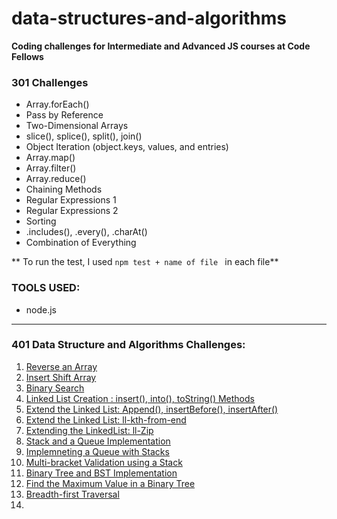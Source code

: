 # data-structures-and-algorithms

**Coding challenges for Intermediate and Advanced JS courses at Code Fellows**

### 301 Challenges

- Array.forEach()
- Pass by Reference
- Two-Dimensional Arrays
- slice(), splice(), split(), join()
- Object Iteration (object.keys, values, and entries)
- Array.map()
- Array.filter()
- Array.reduce()
- Chaining Methods
- Regular Expressions 1
- Regular Expressions 2
- Sorting
- .includes(), .every(), .charAt()
- Combination of Everything

** To run the test, I used `npm test + name of file ` in each file**

### TOOLS USED:
- node.js


---------------------------------------------------------

### 401 Data Structure and Algorithms Challenges:

1. [Reverse an Array](https://github.com/RivaD2/data-structures-and-algorithms/tree/master/code-challenges/challenges/reverseArray)
1. [Insert Shift Array](https://github.com/RivaD2/data-structures-and-algorithms/tree/master/code-challenges/challenges/arrayShift)
1. [Binary Search](https://github.com/RivaD2/data-structures-and-algorithms/tree/master/code-challenges/challenges/arrayBinarySearch)
1. [Linked List Creation : insert(), into(), toString() Methods](https://github.com/RivaD2/data-structures-and-algorithms/tree/master/code-challenges/challenges/linkedList)
1. [Extend the Linked List: Append(), insertBefore(), insertAfter() ](https://github.com/RivaD2/data-structures-and-algorithms/tree/master/code-challenges/challenges/linkedList)
1. [Extend the Linked List: ll-kth-from-end](https://github.com/RivaD2/data-structures-and-algorithms/tree/master/code-challenges/challenges/linkedList)
1. [Extending the LinkedList: ll-Zip](https://github.com/RivaD2/data-structures-and-algorithms/tree/master/code-challenges/challenges/linkedList)
1. [Stack and a Queue Implementation](https://github.com/RivaD2/data-structures-and-algorithms/tree/master/code-challenges/challenges/stacksAndQueues)
1. [Implemneting a Queue with Stacks](https://github.com/RivaD2/data-structures-and-algorithms/tree/master/code-challenges/challenges/queueWithStacks)
1. [Multi-bracket Validation using a Stack](https://github.com/RivaD2/data-structures-and-algorithms/tree/master/code-challenges/challenges/multiBracketValidation)
1. [Binary Tree and BST Implementation](https://github.com/RivaD2/data-structures-and-algorithms/tree/master/code-challenges/challenges/tree)
1. [Find the Maximum Value in a Binary Tree](https://github.com/RivaD2/data-structures-and-algorithms/tree/master/code-challenges/challenges/find-maximum-binary-tree)
1. [Breadth-first Traversal](https://github.com/RivaD2/data-structures-and-algorithms/tree/master/code-challenges/challenges/breadth-first)
1. [](#)

